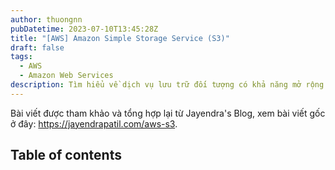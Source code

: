 ```yaml
---
author: thuongnn
pubDatetime: 2023-07-10T13:45:28Z
title: "[AWS] Amazon Simple Storage Service (S3)"
draft: false
tags:
  - AWS
  - Amazon Web Services
description: Tìm hiểu về dịch vụ lưu trữ đối tượng có khả năng mở rộng cao của AWS, cung cấp khả năng lưu trữ và truy xuất dữ liệu từ bất kỳ đâu.
---
```

Bài viết được tham khảo và tổng hợp lại từ Jayendra's Blog, xem bài viết gốc ở đây: https://jayendrapatil.com/aws-s3. 

## Table of contents
